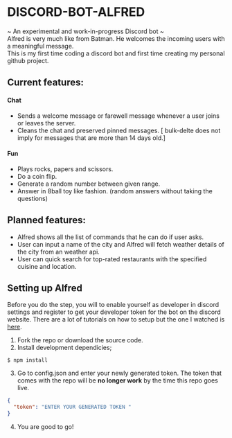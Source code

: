 # DISCORD-BOT-ALFRED
~ An experimental and work-in-progress Discord bot ~ <br>
Alfred is very much like from Batman. He welcomes the incoming users with a meaningful message. <br>
This is my first time coding a discord bot and first time creating my personal github project.

## Current features:
#### Chat
* Sends a welcome message or farewell message whenever a user joins or leaves the server.
* Cleans the chat and preserved pinned messages. [ bulk-delte does not imply for messages that are more than 14 days old.]
#### Fun
* Plays rocks, papers and scissors.
* Do a coin flip.
* Generate a random number between given range.
* Answer in 8ball toy like fashion. (random answers without taking the questions)
## Planned features:
* Alfred shows all the list of commands that he can do if user asks.
* User can input a name of the city and Alfred will fetch weather details of the city from an weather api.
* User can quick search for top-rated restaurants with the specified cuisine and location.

## Setting up Alfred

Before you do the step, you will to enable yourself as developer in discord settings and register to get your developer token for the bot on the discord website. There are a lot of tutorials on how to setup but the one I watched is [here](https://www.youtube.com/watch?v=tDh45V2S6jg).

1. Fork the repo or download the source code.
2. Install development dependicies;
```shell
$ npm install
```
3. Go to config.json and enter your newly generated token. The token that comes with the repo will be **no longer work** by the time this repo goes live.
```json
{
  "token": "ENTER YOUR GENERATED TOKEN "
}
```
4. You are good to go!


